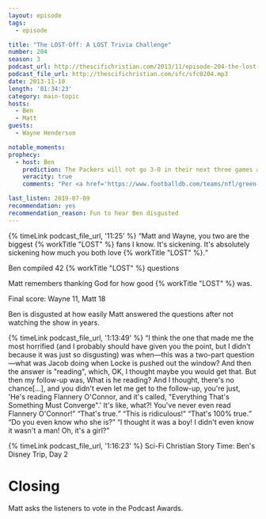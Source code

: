 ```yaml
---
layout: episode
tags:
  - episode

title: "The LOST-Off: A LOST Trivia Challenge"
number: 204
season: 3
podcast_url: http://thescifichristian.com/2013/11/episode-204-the-lost-off-a-lost-trivia-challenge/
podcast_file_url: http://thescifichristian.com/sfc/sfc0204.mp3
date: 2013-11-10
length: '01:34:23'
category: main-topic
hosts:
  - Ben
  - Matt
guests:
  - Wayne Henderson

notable_moments:
prophecy:
  - host: Ben
    prediction: The Packers will not go 3-0 in their next three games against the Eagles, Giants, and Vikings while Aaron Rodgers is out (as predicted by Wayne Henderson).
    veracity: true
    comments: "Per <a href='https://www.footballdb.com/teams/nfl/green-bay-packers/results/2013'>The Football Database</a>, the Packers went 0-2-1."

last_listen: 2019-07-09
recommendation: yes
recommendation_reason: Fun to hear Ben disgusted
---
```

<div class="quote">
  {% timeLink podcast_file_url, '11:25' %}
  <q class="ben">Matt and Wayne, you two are the biggest {% workTitle "LOST" %} fans I know. It's sickening. It's absolutely sickening how much you both love {% workTitle "LOST" %}.</q>
</div>

Ben compiled 42 {% workTitle "LOST" %} questions

Matt remembers thanking God for how good {% workTitle "LOST" %} was. 

Final score: Wayne 11, Matt 18

Ben is disgusted at how easily Matt answered the questions after not watching the show in years. 

<div class="quote">
  {% timeLink podcast_file_url, '1:13:49' %}
  <q class="ben">I think the one that made me the most horrified (and I probably should have given you the point, but I didn't because it was just so disgusting) was when—this was a two-part question—what was Jacob doing when Locke is pushed out the window? And then the answer is "reading", which, OK, I thought maybe you would get that. But then my follow-up was, What is he reading? And I thought, there's no chance[...], and you didn't even let me get to the follow-up, you're just, 'He's reading Flannery O'Connor, and it's called, "Everything That's Something Must Converge".' It's like, what?! You've never even read Flannery O'Connor!</q>
  <q class="matt">That's true.</q>
  <q class="ben">This is ridiculous!</q>
  <q class="matt">That's 100% true.</q>
  <q class="ben">Do you even know who she is?</q>
  <q class="matt">I thought it was a boy! I didn't even know it wasn't a man! Oh, it's a girl?</q>
</div>

{% timeLink podcast_file_url, '1:16:23' %} Sci-Fi Christian Story Time: Ben's Disney Trip, Day 2



# Closing
Matt asks the listeners to vote in the Podcast Awards. 